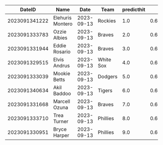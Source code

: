 DateID         |  Name              |  Date        |  Team       |  predicthit  |  predicthitproba     |  hitbool  |  Last7DaysAVG  |  Last15DaysAVG  |  Last30DaysAVG
---------------|--------------------|--------------|-------------|--------------|----------------------|-----------|----------------|-----------------|---------------
2023091341222  |  Elehuris Montero  |  2023-09-13  |  Rockies    |  1.0         |  0.6466731771280441  |  False    |  0.5           |  0.412          |  0.391
2023091333783  |  Ozzie Albies      |  2023-09-13  |  Braves     |  2.0         |  0.6288583614424474  |  False    |  0.129         |  0.259          |  0.234
2023091331944  |  Eddie Rosario     |  2023-09-13  |  Braves     |  3.0         |  0.6226981852665573  |  False    |  0.406         |  0.302          |  0.36
2023091329515  |  Elvis Andrus      |  2023-09-13  |  White Sox  |  4.0         |  0.6174967640730753  |  False    |  0.412         |  0.444          |  0.381
2023091333039  |  Mookie Betts      |  2023-09-13  |  Dodgers    |  5.0         |  0.6156890144308939  |  False    |  0.2           |  0.3            |  0.424
2023091340634  |  Akil Baddoo       |  2023-09-13  |  Tigers     |  6.0         |  0.6156028320769211  |  False    |  0.0           |  0.133          |  0.21
2023091331668  |  Marcell Ozuna     |  2023-09-13  |  Braves     |  7.0         |  0.6150942982791573  |  False    |  0.233         |  0.286          |  0.376
2023091333710  |  Trea Turner       |  2023-09-13  |  Phillies   |  8.0         |  0.6128373503608224  |  False    |  0.478         |  0.423          |  0.37
2023091330951  |  Bryce Harper      |  2023-09-13  |  Phillies   |  9.0         |  0.6107871395423181  |  False    |  0.364         |  0.224          |  0.323
